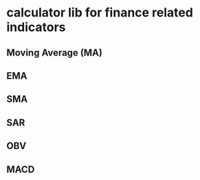 # calculator lib for finance related indicators
## Moving Average (MA)
## EMA
## SMA
## SAR
## OBV
## MACD
